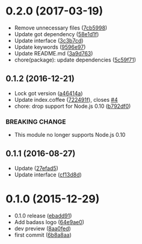 <a name="0.2.0"></a>
# 0.2.0 (2017-03-19)

* Remove unnecessary files ([7cb5998](https://github.com/bumped/bumped-http/commit/7cb5998))
* Update got dependency ([58e1d1f](https://github.com/bumped/bumped-http/commit/58e1d1f))
* Update interface ([3c3b7cd](https://github.com/bumped/bumped-http/commit/3c3b7cd))
* Update keywords ([9596e97](https://github.com/bumped/bumped-http/commit/9596e97))
* Update README.md ([3a9d763](https://github.com/bumped/bumped-http/commit/3a9d763))
* chore(package): update dependencies ([5c59f71](https://github.com/bumped/bumped-http/commit/5c59f71))



<a name="0.1.2"></a>
## 0.1.2 (2016-12-21)

* Lock got version ([a46414a](https://github.com/bumped/bumped-http/commit/a46414a))
* Update index.coffee ([722491f](https://github.com/bumped/bumped-http/commit/722491f)), closes [#4](https://github.com/bumped/bumped-http/issues/4)
* chore: drop support for Node.js 0.10 ([b792df0](https://github.com/bumped/bumped-http/commit/b792df0))


### BREAKING CHANGE

* This module no longer supports Node.js 0.10


<a name="0.1.1"></a>
## 0.1.1 (2016-08-27)

* Update ([27efad5](https://github.com/bumped/bumped-http/commit/27efad5))
* Update interface ([cf13d8d](https://github.com/bumped/bumped-http/commit/cf13d8d))



<a name="0.1.0"></a>
# 0.1.0 (2015-12-29)

* 0.1.0 release ([ebadd91](https://github.com/bumped/bumped-http/commit/ebadd91))
* Add badass logo ([64e9ae0](https://github.com/bumped/bumped-http/commit/64e9ae0))
* dev preview ([8aa0fed](https://github.com/bumped/bumped-http/commit/8aa0fed))
* first commit ([6b8a8aa](https://github.com/bumped/bumped-http/commit/6b8a8aa))



